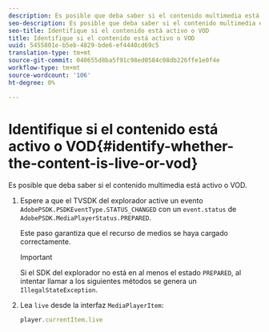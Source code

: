 ```yaml
---
description: Es posible que deba saber si el contenido multimedia está activo o VOD.
seo-description: Es posible que deba saber si el contenido multimedia está activo o VOD.
seo-title: Identifique si el contenido está activo o VOD
title: Identifique si el contenido está activo o VOD
uuid: 5455801e-b5eb-4829-bde6-ef4440cd69c5
translation-type: tm+mt
source-git-commit: 040655d8ba5f91c98ed0584c08db226ffe1e0f4e
workflow-type: tm+mt
source-wordcount: '106'
ht-degree: 0%

---
```



# Identifique si el contenido está activo o VOD{#identify-whether-the-content-is-live-or-vod}

Es posible que deba saber si el contenido multimedia está activo o VOD.

1. Espere a que el TVSDK del explorador active un evento `AdobePSDK.PSDKEventType.STATUS_CHANGED` con un `event.status` de `AdobePSDK.MediaPlayerStatus.PREPARED`.

   Este paso garantiza que el recurso de medios se haya cargado correctamente.

   >[!IMPORTANT]
   >
   >Si el SDK del explorador no está en al menos el estado `PREPARED`, al intentar llamar a los siguientes métodos se genera un `IllegalStateException`.

1. Lea `live` desde la interfaz `MediaPlayerItem`:

   ```js
   player.currentItem.live
   ```

